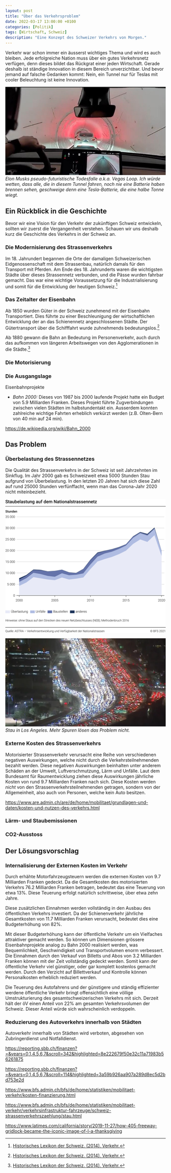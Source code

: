 ```yaml
---
layout: post
title: "Über das Verkehrsproblem"
date: 2022-03-17 13:00:00 +0100
categories: [Politik]
tags: [Wirtschaft, Schweiz]
description: "Eine Konzept des Schweizer Verkehrs von Morgen."
---
```


Verkehr war schon immer ein äusserst wichtiges Thema und wird es auch bleiben.
Jede erfolgreiche Nation muss über ein gutes Verkehrsnetz verfügen, denn
dieses bildet das Rückgrat einer jeden Wirtschaft. Gerade deshalb ist ständige Innovation in diesem Bereich unverzichtbar. Und bevor jemand auf falsche Gedanken kommt: Nein, ein Tunnel nur für Teslas mit cooler Beleuchtung ist keine Innovation.

![](/public/media/posts/future-transportation/vegas-loop.jpg)
*Elon Musks pseudo-futuristische Todesfalle a.k.a. Vegas Loop. Ich würde wetten, dass alle, die in diesem Tunnel fahren, noch nie eine Batterie haben brennen sehen, geschweige denn eine Tesla-Batterie, die eine halbe Tonne wiegt.*

## Ein Rückblick in die Geschichte

Bevor wir eine Vision für den Verkehr der zukünftigen Schweiz entwickeln, sollten wir zuerst die Vergangenheit verstehen. Schauen wir uns deshalb kurz die Geschichte des Verkehrs in der Schweiz an.

### Die Modernisierung des Strassenverkehrs

Im 18. Jahrundert begannen die Orte der damaligen Schweizerischen Eidgenossenschaft mit dem Strassenbau, natürlich damals für den Transport mit Pferden. Am Ende des 18. Jahrunderts waren die wichtigsten Städte über dieses Strassennetz verbunden, und die Pässe wurden fahrbar gemacht. Das war eine wichtige Voraussetzung für die Industrialisierung und somit für die Entwicklung der heutigen Schweiz.[^1]

### Das Zeitalter der Eisenbahn

Ab 1850 wurden Güter in der Schweiz zunehmend mit der Eisenbahn Transportiert. Dies führte zu einer Beschleunigung der wirtschaftlichen Entwicklung der an das Schienennetz angeschlossenen Städte. Der Gütertransport über die Schifffahrt wurde zuhnehmends bedeutungslos.[^1]

Ab 1880 gewann die Bahn an Bedeutung im Personenverkehr, auch durch das aufkommen von längeren Arbeitswegen von den Agglomerationen in die Städte.[^1]

### Die Motorisierung



### Die Ausgangslage



Eisenbahnprojekte

* _Bahn 2000:_ Dieses von 1987 bis 2000 laufende Projekt hatte ein Budget von 5.9 Milliarden Franken. Dieses Projekt führte Zugverbindungen zwischen vielen Städten im halbstundentakt ein. Ausserdem konnten zahlreiche wichtige Fahrten erheblich verkürzt werden (z.B. Olten-Bern von 40 min auf 24 min).

https://de.wikipedia.org/wiki/Bahn_2000

## Das Problem

### Überbelastung des Strassennetzes

Die Qualität des Strassenverkehrs in der Schweiz ist seit Jahrzehnten im Sinkflug. Im Jahr 2000 gab es Schweizweit etwa 5000 Stunden Stau aufgrund von Überbelastung. In den letzten 20 Jahren hat sich diese Zahl auf rund 25000 Stunden verfünffacht, wenn man das Corona-Jahr 2020 nicht miteinbezieht.

![](/public/media/posts/future-transportation/stau.png)

![](/public/media/posts/future-transportation/traffic-jam.webp)
*Stau in Los Angeles. Mehr Spuren lösen das Problem nicht.*

### Externe Kosten des Strassenverkehrs

Motorisierter Strassenverkehr verursacht eine Reihe von verschiedenen negativen Auswirkungen, welche nicht durch die Verkehrsteilnehmenden bezahlt werden. Diese negativen Auswirkungen beinhalten unter anderem Schäden an der Umwelt, Luftverschmutzung, Lärm und Unfälle. Laut dem Bundesamt für Raumentwicklung ziehen diese Auswirkungen jährliche Kosten von rund 9.7 Milliarden Franken nach sich. Diese Kosten werden *nicht* von den Strassenverkehrsteilnehmenden getragen, sondern von der Allgemeinheit, also auch von Personen, welche kein Auto besitzen.

https://www.are.admin.ch/are/de/home/mobilitaet/grundlagen-und-daten/kosten-und-nutzen-des-verkehrs.html

### Lärm- und Staubemissionen

### CO2-Ausstoss

## Der Lösungsvorschlag

### Internalisierung der Externen Kosten im Verkehr

Durch erhähte Motorfahrzeugsteuern werden die externen Kosten von 9.7 Milliarden Franken gedeckt. Da die Gesamtkosten des motorisierten Verkehrs 76.2 Milliarden Franken betragen, bedeutet das eine Teuerung von etwa 13%. Diese Teuerung erfolgt natürlich schrittweise, über etwa zehn Jahre.

Diese zusätzlichen Einnahmen werden vollständig in den Ausbau des öffentlichen Verkehrs investiert. 
Da der Schienenverkehr jährliche Gesamtkosten von 11.7 Milliarden Franken verursacht, bedeutet dies eine Budgeterhöhung von 82%.

Mit dieser Budgeterhöhung kann der öffentliche Verkehr um ein Vielfaches attraktiver gemacht werden. So können um Dimensionen grössere Eisenbahnprojekte analog zu Bahn 2000 realisiert werden, was Bequemlichkeit, Geschwindigkeit und Transportvolumen enorm verbessert. Die Einnahmen durch den Verkauf von Billetts und Abos von 3.2 Milliarden Franken können mit der Zeit vollständig gedeckt werden. Somit kann der öffentliche Verkehr viel günstiger, oder gar komplett kostenlos gemacht werden. Durch den Verzicht auf Billettverkauf und Kontrolle können Personalkosten erheblich reduziert werden.

Die Teuerung des Autofahrens und der günstigere und ständig effizienter werdene öffentliche Verkehr bringt offensichtlich eine völlige Umstrukturierung des gesamtschweizerischen Verkehrs mit sich. Derzeit hält der öV einen Anteil von 22% am gesamten Verkehrsvolumen der Schweiz. Dieser Anteil würde sich wahrscheinlich verdoppeln.

### Reduzierung des Autoverkehrs innerhalb von Städten

Autoverkehr innerhalb von Städten wird verboten, abgesehen von Zubringerdienst und Notfalldienst.

[^1]: [Historisches Lexikon der Schweiz. (2014). Verkehr.](https://hls-dhs-dss.ch/de/articles/013898/2014-01-15/)

[^2]: https://www.swissinfo.ch/ger/vcs-fordert-mehr-oeffentlichen-verkehr/7467768

https://reporting.sbb.ch/finanzen?=&years=0,1,4,5,6,7&scroll=342&highlighted=8e222679f50e32c11a71983b56261875

https://reporting.sbb.ch/finanzen?=&years=0,1,4,5,6,7&scroll=114&highlighted=3a59b926aa907a289d8ec5d2bd753e2d

https://www.bfs.admin.ch/bfs/de/home/statistiken/mobilitaet-verkehr/kosten-finanzierung.html

https://www.bfs.admin.ch/bfs/de/home/statistiken/mobilitaet-verkehr/verkehrsinfrastruktur-fahrzeuge/schweiz-strassenverkehrszaehlung/stau.html


https://www.latimes.com/california/story/2019-11-27/how-405-freeway-gridlock-became-the-iconic-image-of-l-a-thanksgiving